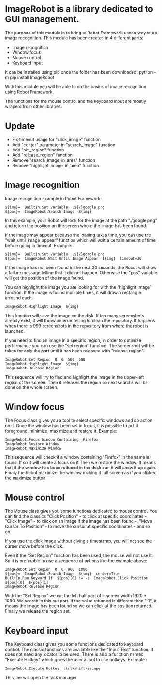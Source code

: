 ImageRobot is a library dedicated to GUI management.
========================================================

The purpose of this module is to bring to Robot Framework user a way to do image recognition.
This module has been created in 4 different parts:
- Image recognition
- Window focus
- Mouse control
- Keyboard input

It can be installed using pip once the folder has been downloaded:
    python -m pip install ImageRobot

With this module you will be able to do the basics of image recognition using Robot Framework.

The functions for the mouse control and the keyboard input are mostly wrapers from other libraries.


Update
========================================================

- Fix timeout usage for "click_image" function
- Add "center" parameter in "search_image" function
- Add "set_region" function
- Add "release_region" function
- Remove "search_image_in_area" function
- Remove "highlight_image_in_area" function


Image recognition
========================================================

Image recognition example in Robot Framework:

    ${img}=  BuiltIn.Set Variable  .${/}google.png
    ${pos}=  ImageRobot.Search Image  ${img}

In this example, your Robot will look for the image at the path "./google.png" and return the position on the screen
where the image has been found.

If the image may appear because the loading takes time, you can use the "wait_until_image_appear" function which will 
wait a certain amount of time before going in timeout. Example:

    ${img}=  BuiltIn.Set Variable  .${/}google.png
    ${pos}=  ImageRobot.Wait Until Image Appear  ${img}  timeout=30

If the image has not been found in the next 30 seconds, the Robot will show a failure message telling
that it did not happen. Otherwise the "pos" variable will get the position of the image found.

You can highlight the image you are looking for with the "highlight image" function. If the image
is found multiple times, it will draw a rectangle arround each.

    ImageRobot.Highlight Image  ${img}

This function will save the image on the disk. If too many screenshots already exist, it will throw
an error telling to clean the repository. It happens when there is 999 screenshots in the repository
from where the robot is launched.

If you need to find an image in a specific region, in order to optimize performance you can use the
"set region" function. The screenshot will be taken for only the part until it has been released with
"release region".

    ImageRobot.Set Region  0  0  500  500
    ImageRobot.Highlight Image  ${img}
    ImageRobot.Release Region

This sequence will try to find and highlight the image in the upper-left region of the screen. Then it releases the region
so next searchs will be done on the whole screen.


Window focus
========================================================

The Focus class gives you a tool to select specific windows and do action on it.
Once the window has been set in focus, it is possible to put it foreground, minimize, maximize and restore it.
Example:

    ImageRobot.Focus Window Containing  Firefox
    ImageRobot.Restore Window
    ImageRobot.Maximize Window

This sequence will check if a window containing "Firefox" in the name is found. If so it will create a focus on it
Then we restore the window. It means that if the window has been reduced in the desk bar, it will show it up again.
Finaly the Robot maximize the window making it full screen as if you clicked the maximize button.


Mouse control
========================================================

The Mouse class gives you some functions dedicated to mouse control.
You can find the classics "Click Position" - to click at specific coordinates -, "Click Image" - to click on an image
if the image has been found -, "Move Cursor To Position" - to move the cursor at specific coordinates - and so on.

If you use the click image without giving a timestamp, you will not see the cursor move before the click.

Even if the "Set Region" function has been used, the mouse will not use it. So it is preferable to use a sequence of
actions like the example above:

    ImageRobot.Set Region  0  0  960  1080
    ${pos}=  ImageRobot.Search Image  ${img}  center=True
    BuiltIn.Run Keyword If  ${pos}[0] != -1  ImageRobot.Click Position  ${pos}[0]  ${pos}[1]
    ImageRobot.Release Region

With the "Set Region" we cut the left half part of a screen width 1920 * 1080. We search in this cut part.
If the value returned is different than "-1", it means the image has been found so we can click at the position returned.
Finally we release the region set.


Keyboard input
========================================================

The Keyboard class gives you some functions dedicated to keyboard control.
The classic functions are available like the "Input Text" function. It does not need any locator to be used.
There is also a function named "Execute Hotkey" which gives the user a tool to use hotkeys.
Example :

    ImageRobot.Execute Hotkey  ctrl+shift+escape

This line will open the task manager.
